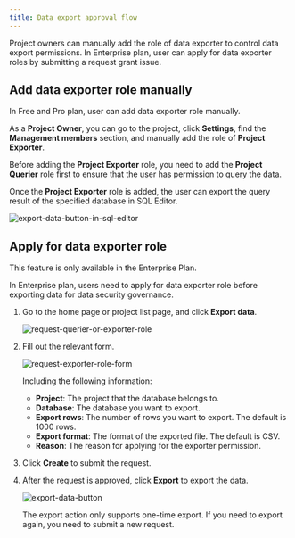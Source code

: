 ```yaml
---
title: Data export approval flow
---
```


Project owners can manually add the role of data exporter to control data export permissions. In Enterprise plan, user can apply for data exporter roles by submitting a request grant issue.

## Add data exporter role manually

In Free and Pro plan, user can add data exporter role manually.

As a **Project Owner**, you can go to the project, click **Settings**, find the **Management members** section, and manually add the role of **Project Exporter**.

Before adding the **Project Exporter** role, you need to add the **Project Querier** role first to ensure that the user has permission to query the data.

Once the **Project Exporter** role is added, the user can export the query result of the specified database in SQL Editor.

![export-data-button-in-sql-editor](/docs/data-query-and-export/export-data-button-in-sql-editor.webp)

## Apply for data exporter role

<HintBlock type="info">

This feature is only available in the Enterprise Plan.

</HintBlock>

In Enterprise plan, users need to apply for data exporter role before exporting data for data security governance.

1. Go to the home page or project list page, and click **Export data**.

   ![request-querier-or-exporter-role](/docs/data-query-and-export/request-querier-or-exporter-role.webp)

2. Fill out the relevant form.

   ![request-exporter-role-form](/docs/data-query-and-export/request-exporter-role-form.webp)

   Including the following information:

   - **Project**: The project that the database belongs to.
   - **Database**: The database you want to export.
   - **Export rows**: The number of rows you want to export. The default is 1000 rows.
   - **Export format**: The format of the exported file. The default is CSV.
   - **Reason**: The reason for applying for the exporter permission.

3. Click **Create** to submit the request.

4. After the request is approved, click **Export** to export the data.

   ![export-data-button](/docs/data-query-and-export/export-data-button.webp)

   The export action only supports one-time export. If you need to export again, you need to submit a new request.
